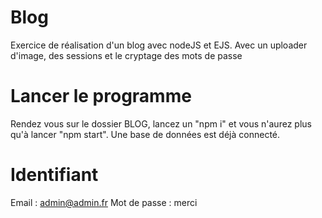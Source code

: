 # Blog

Exercice de réalisation d'un blog avec nodeJS et EJS. Avec un uploader d'image, des sessions et le cryptage des mots de passe

# Lancer le programme

Rendez vous sur le dossier BLOG, lancez un "npm i" et vous n'aurez plus qu'à lancer "npm start". Une base de données est déjà connecté.

# Identifiant

Email : admin@admin.fr
Mot de passe : merci
